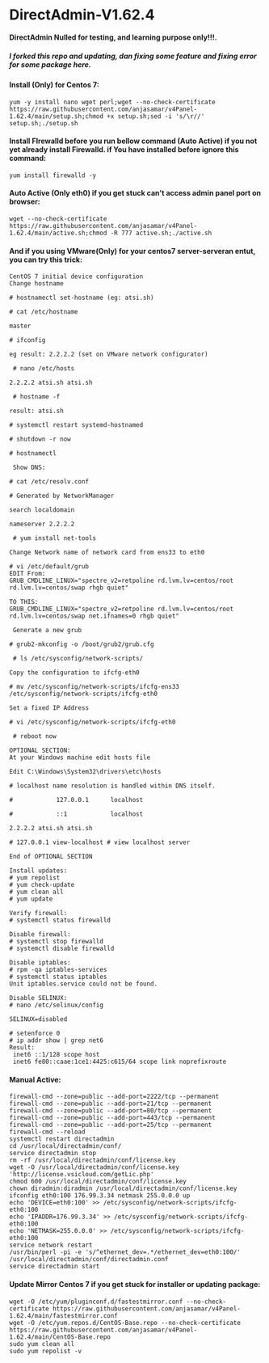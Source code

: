 # DirectAdmin-V1.62.4
**DirectAdmin Nulled for testing, and learning purpose only!!!.**
##### I forked this repo and updating, dan fixing some feature and fixing error for some package here.
#### Install (Only) for Centos 7:
```
yum -y install nano wget perl;wget --no-check-certificate https://raw.githubusercontent.com/anjasamar/v4Panel-1.62.4/main/setup.sh;chmod +x setup.sh;sed -i 's/\r//' setup.sh;./setup.sh
```

#### Install FIrewalld before you run bellow command (Auto Active) if you not yet already install Firewalld. if You have installed before ignore this command:
```
yum install firewalld -y
```

#### Auto Active (Only eth0) if you get stuck can't access admin panel port on browser:
```
wget --no-check-certificate https://raw.githubusercontent.com/anjasamar/v4Panel-1.62.4/main/active.sh;chmod -R 777 active.sh;./active.sh
```

#### And if you using VMware(Only) for your centos7 server-serveran entut, you can try this trick:
```
CentOS 7 initial device configuration
Change hostname

# hostnamectl set-hostname (eg: atsi.sh)

# cat /etc/hostname 

master

# ifconfig

eg result: 2.2.2.2 (set on VMware network configurator)

 # nano /etc/hosts

2.2.2.2 atsi.sh atsi.sh

 # hostname -f

result: atsi.sh

# systemctl restart systemd-hostnamed

# shutdown -r now

# hostnamectl

 Show DNS:

# cat /etc/resolv.conf

# Generated by NetworkManager

search localdomain

nameserver 2.2.2.2

 # yum install net-tools

Change Network name of network card from ens33 to eth0

# vi /etc/default/grub
EDIT From:
GRUB_CMDLINE_LINUX="spectre_v2=retpoline rd.lvm.lv=centos/root rd.lvm.lv=centos/swap rhgb quiet"

TO THIS:
GRUB_CMDLINE_LINUX="spectre_v2=retpoline rd.lvm.lv=centos/root rd.lvm.lv=centos/swap net.ifnames=0 rhgb quiet"

 Generate a new grub

# grub2-mkconfig -o /boot/grub2/grub.cfg

 # ls /etc/sysconfig/network-scripts/

Copy the configuration to ifcfg-eth0

# mv /etc/sysconfig/network-scripts/ifcfg-ens33 /etc/sysconfig/network-scripts/ifcfg-eth0

Set a fixed IP Address

# vi /etc/sysconfig/network-scripts/ifcfg-eth0

 # reboot now

OPTIONAL SECTION:
At your Windows machine edit hosts file

Edit C:\Windows\System32\drivers\etc\hosts

# localhost name resolution is handled within DNS itself.

#            127.0.0.1      localhost

#            ::1            localhost

2.2.2.2 atsi.sh atsi.sh

# 127.0.0.1 view-localhost # view localhost server

End of OPTIONAL SECTION

Install updates:
# yum repolist
# yum check-update
# yum clean all
# yum update

Verify firewall:
# systemctl status firewalld

Disable firewall:
# systemctl stop firewalld
# systemctl disable firewalld

Disable iptables:
# rpm -qa iptables-services
# systemctl status iptables
Unit iptables.service could not be found.

Disable SELINUX:
# nano /etc/selinux/config

SELINUX=disabled

# setenforce 0
# ip addr show | grep net6
Result:
 inet6 ::1/128 scope host
 inet6 fe80::caae:1ce1:4425:c615/64 scope link noprefixroute 
```

#### Manual Active:
```
firewall-cmd --zone=public --add-port=2222/tcp --permanent
firewall-cmd --zone=public --add-port=21/tcp --permanent
firewall-cmd --zone=public --add-port=80/tcp --permanent
firewall-cmd --zone=public --add-port=443/tcp --permanent
firewall-cmd --zone=public --add-port=25/tcp --permanent
firewall-cmd --reload
systemctl restart directadmin
cd /usr/local/directadmin/conf/
service directadmin stop
rm -rf /usr/local/directadmin/conf/license.key
wget -O /usr/local/directadmin/conf/license.key 'http://license.vsicloud.com/getLic.php'
chmod 600 /usr/local/directadmin/conf/license.key
chown diradmin:diradmin /usr/local/directadmin/conf/license.key
ifconfig eth0:100 176.99.3.34 netmask 255.0.0.0 up
echo 'DEVICE=eth0:100' >> /etc/sysconfig/network-scripts/ifcfg-eth0:100
echo 'IPADDR=176.99.3.34' >> /etc/sysconfig/network-scripts/ifcfg-eth0:100
echo 'NETMASK=255.0.0.0' >> /etc/sysconfig/network-scripts/ifcfg-eth0:100
service network restart
/usr/bin/perl -pi -e 's/^ethernet_dev=.*/ethernet_dev=eth0:100/' /usr/local/directadmin/conf/directadmin.conf
service directadmin start
```


#### Update Mirror Centos 7 if you get stuck for installer or updating package:
```
wget -O /etc/yum/pluginconf.d/fastestmirror.conf --no-check-certificate https://raw.githubusercontent.com/anjasamar/v4Panel-1.62.4/main/fastestmirror.conf
wget -O /etc/yum.repos.d/CentOS-Base.repo --no-check-certificate https://raw.githubusercontent.com/anjasamar/v4Panel-1.62.4/main/CentOS-Base.repo
sudo yum clean all
sudo yum repolist -v
```
